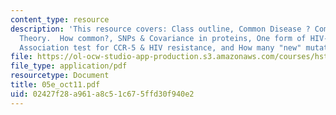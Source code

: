 ```yaml
---
content_type: resource
description: 'This resource covers: Class outline, Common Disease ? Common Variant
  Theory.  How common?, SNPs & Covariance in proteins, One form of HIV-1 Resistance,
  Association test for CCR-5 & HIV resistance, and How many "new" mutations?'
file: https://ol-ocw-studio-app-production.s3.amazonaws.com/courses/hst-510-genomics-computing-economics-and-society-fall-2005/02427f28a961a8c51c675ffd30f940e2_05e_oct11.pdf
file_type: application/pdf
resourcetype: Document
title: 05e_oct11.pdf
uid: 02427f28-a961-a8c5-1c67-5ffd30f940e2
---
```

